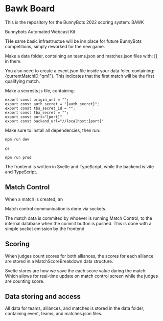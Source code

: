 # Bawk Board

This is the repository for the BunnyBots 2022 scoring system: BAWK

Bunnybots Automated Webcast Kit

THe same basic infrastructue will be inn place for future BunnyBots competitions, simply reworked for the new game.

Make a data folder, containing an teams.json and matches.json files with: [] in them.

You also need to create a event.json file inside your data foler, containing: {currentMatchID:"qm1"}. This indicates that the first match will be the first qualifying match.

Make a secrests.js file, containing:

    export const origin_url = "";
    export const auth_secret = "[auth_secret]";
    export const tba_secret_id = "";
    export const tba_secret = "";
    export const port="[port]"
    export const backend_url="//localhost:[port]"


Make sure to install all dependencies, then run:

    npm run dev

or 
    
    npm run prod

The frontend is written in Svelte and TypeScript, while the backend is vite and TypeScript.

## Match Control

When a match is created, an 

Match control communication is done via sockets.

The match data is commited by whoever is running Match Control, to the internal database when the commit button is pushed. This is done with a simple socket emission by the frontend.


## Scoring

When judges count scores for both alliances, the scores for each alliance are stored in a MatchScoreBreakdown data structure.

Svelte stores are how we save the each score value during the match. Which allows for real-time update on match control screen while the judges are counting score.

## Data storing and access

All data for teams, alliances, and matches is stored in the data folder, containing event, teams, and matches.json files.
